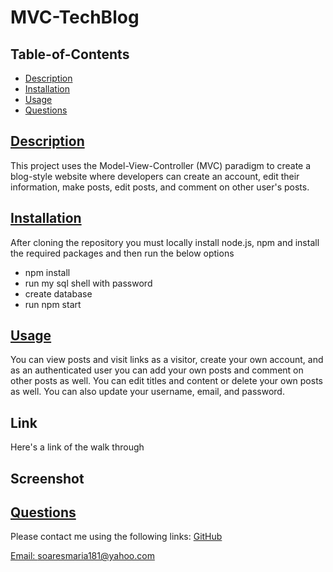 # MVC-TechBlog

## Table-of-Contents
* [Description](#description)
* [Installation](#installation)
* [Usage](#usage)
* [Questions](#questions)        
    
## [Description](#table-of-contents)
This project uses the Model-View-Controller (MVC) paradigm to create a blog-style website where developers can create an account, edit their information, make posts, edit posts, and comment on other user's posts.
    
## [Installation](#table-of-contents)
After cloning the repository you must locally install node.js, npm and install the required packages and then run the below options  
* npm install
* run my sql shell with password
* create database
* run npm start  

## [Usage](#table-of-contents)
You can view posts and visit links as a visitor, create your own account, and as an authenticated user you can add your own posts and comment on other posts as well. You can edit titles and content or delete your own posts as well. You can also update your username, email, and password.
                    
    
## Link
Here's a link of the walk through


## Screenshot


## [Questions](#table-of-contents)
Please contact me using the following links:
[GitHub](https://github.com/soaresmaria)

[Email: soaresmaria181@yahoo.com](mailto:soaresmaria181@yahoo.com)
  
